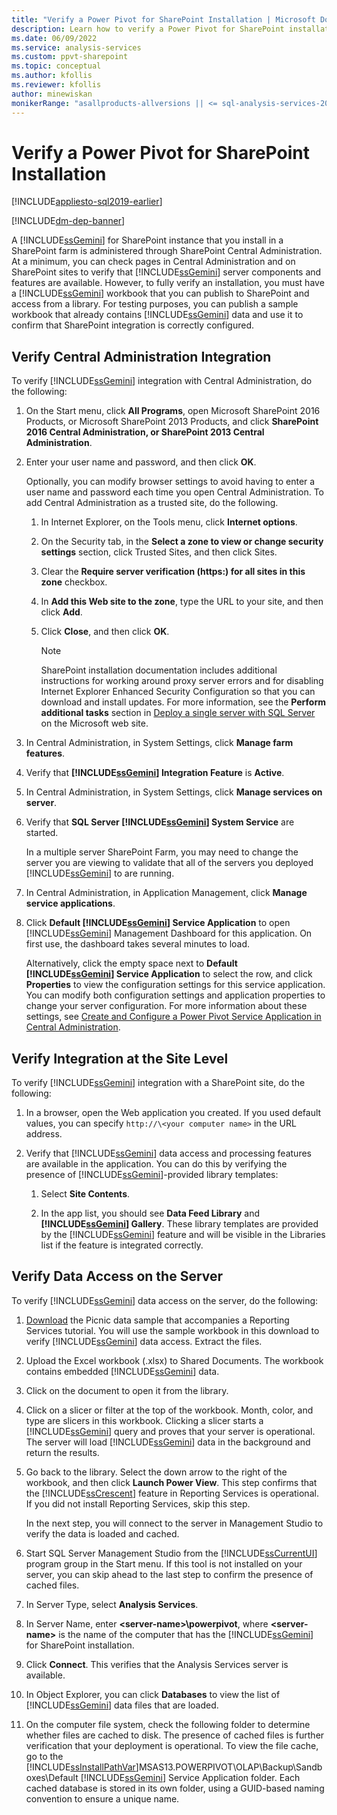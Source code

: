 ```yaml
---
title: "Verify a Power Pivot for SharePoint Installation | Microsoft Docs"
description: Learn how to verify a Power Pivot for SharePoint installation by publishing a sample workbook with Power Pivot data.
ms.date: 06/09/2022
ms.service: analysis-services
ms.custom: ppvt-sharepoint
ms.topic: conceptual
ms.author: kfollis
ms.reviewer: kfollis
author: minewiskan
monikerRange: "asallproducts-allversions || <= sql-analysis-services-2019"
---
```

# Verify a Power Pivot for SharePoint Installation

[!INCLUDE[appliesto-sql2019-earlier](../../includes/appliesto-sql2019-earlier.md)]

[!INCLUDE[dm-dep-banner](../../includes/dm-dep-banner.md)]

A [!INCLUDE[ssGemini](../../includes/ssgemini-md.md)] for SharePoint instance that you install in a SharePoint farm is administered through SharePoint Central Administration. At a minimum, you can check pages in Central Administration and on SharePoint sites to verify that [!INCLUDE[ssGemini](../../includes/ssgemini-md.md)] server components and features are available. However, to fully verify an installation, you must have a [!INCLUDE[ssGemini](../../includes/ssgemini-md.md)] workbook that you can publish to SharePoint and access from a library. For testing purposes, you can publish a sample workbook that already contains [!INCLUDE[ssGemini](../../includes/ssgemini-md.md)] data and use it to confirm that SharePoint integration is correctly configured.  

  
##  <a name="verifyinstall"></a> Verify Central Administration Integration  
 To verify [!INCLUDE[ssGemini](../../includes/ssgemini-md.md)] integration with Central Administration, do the following:  
  
1.  On the Start menu, click **All Programs**, open Microsoft SharePoint 2016 Products, or Microsoft SharePoint 2013 Products, and click **SharePoint 2016 Central Administration, or SharePoint 2013 Central Administration**.  
  
2.  Enter your user name and password, and then click **OK**.  
  
     Optionally, you can modify browser settings to avoid having to enter a user name and password each time you open Central Administration. To add Central Administration as a trusted site, do the following.  
  
    1.  In Internet Explorer, on the Tools menu, click **Internet options**.  
  
    2.  On the Security tab, in the **Select a zone to view or change security settings** section, click Trusted Sites, and then click Sites.  
  
    3.  Clear the **Require server verification (https:) for all sites in this zone** checkbox.  
  
    4.  In **Add this Web site to the zone**, type the URL to your site, and then click **Add**.  
  
    5.  Click **Close**, and then click **OK**.  
  
        > [!NOTE]  
        >  SharePoint installation documentation includes additional instructions for working around proxy server errors and for disabling Internet Explorer Enhanced Security Configuration so that you can download and install updates. For more information, see the **Perform additional tasks** section in [Deploy a single server with SQL Server](/previous-versions/office/sharepoint-server-2010/cc262243(v=office.14)) on the Microsoft web site.  
  
3.  In Central Administration, in System Settings, click **Manage farm features**.  
  
4.  Verify that **[!INCLUDE[ssGemini](../../includes/ssgemini-md.md)] Integration Feature** is **Active**.  
  
5.  In Central Administration, in System Settings, click **Manage services on server**.  
  
6.  Verify that  **SQL Server [!INCLUDE[ssGemini](../../includes/ssgemini-md.md)] System Service** are started.  
  
     In a multiple server SharePoint Farm, you may need to change the server you are viewing to validate that all of the servers you deployed [!INCLUDE[ssGemini](../../includes/ssgemini-md.md)] to are running.  
  
7.  In Central Administration, in Application Management, click **Manage service applications**.  
  
8.  Click **Default [!INCLUDE[ssGemini](../../includes/ssgemini-md.md)] Service Application** to open [!INCLUDE[ssGemini](../../includes/ssgemini-md.md)] Management Dashboard for this application. On first use, the dashboard takes several minutes to load.  
  
     Alternatively, click the empty space next to **Default [!INCLUDE[ssGemini](../../includes/ssgemini-md.md)] Service Application** to select the row, and click **Properties** to view the configuration settings for this service application. You can modify both configuration settings and application properties to change your server configuration. For more information about these settings, see [Create and Configure a Power Pivot Service Application in Central Administration](../../power-pivot-for-sharepoint-ssas.md).  
  
## Verify Integration at the Site Level  
 To verify [!INCLUDE[ssGemini](../../includes/ssgemini-md.md)] integration with a SharePoint site, do the following:  
  
1.  In a browser, open the Web application you created. If you used default values, you can specify `http://\<your computer name>` in the URL address.  
  
2.  Verify that [!INCLUDE[ssGemini](../../includes/ssgemini-md.md)] data access and processing features are available in the application. You can do this by verifying the presence of [!INCLUDE[ssGemini](../../includes/ssgemini-md.md)]-provided library templates:  
  
    1.  Select **Site Contents**.  
  
    2.  In the app list, you should see **Data Feed Library** and **[!INCLUDE[ssGemini](../../includes/ssgemini-md.md)] Gallery**. These library templates are provided by the [!INCLUDE[ssGemini](../../includes/ssgemini-md.md)] feature and will be visible in the Libraries list if the feature is integrated correctly.  
  
## Verify Data Access on the Server  
 To verify [!INCLUDE[ssGemini](../../includes/ssgemini-md.md)] data access on the server, do the following:  
  
1.  [Download](https://go.microsoft.com/fwlink/?LinkID=219108) the Picnic data sample that accompanies a Reporting Services tutorial. You will use the sample workbook in this download to verify [!INCLUDE[ssGemini](../../includes/ssgemini-md.md)] data access. Extract the files.  
  
2.  Upload the Excel workbook (.xlsx) to Shared Documents. The workbook contains embedded [!INCLUDE[ssGemini](../../includes/ssgemini-md.md)] data.  
  
3.  Click on the document to open it from the library.  
  
4.  Click on a slicer or filter at the top of the workbook. Month, color, and type are slicers in this workbook. Clicking a slicer starts a [!INCLUDE[ssGemini](../../includes/ssgemini-md.md)] query and proves that your server is operational. The server will load [!INCLUDE[ssGemini](../../includes/ssgemini-md.md)] data in the background and return the results.  
  
5.  Go back to the library. Select the down arrow to the right of the workbook, and then click **Launch Power View**. This step confirms that the [!INCLUDE[ssCrescent](../../includes/sscrescent-md.md)] feature in Reporting Services is operational. If you did not install Reporting Services, skip this step.  
  
     In the next step, you will connect to the server in Management Studio to verify the data is loaded and cached.  
  
6.  Start SQL Server Management Studio from the [!INCLUDE[ssCurrentUI](../../includes/sscurrentui-md.md)] program group in the Start menu. If this tool is not installed on your server, you can skip ahead to the last step to confirm the presence of cached files.  
  
7.  In Server Type, select **Analysis Services**.  
  
8.  In Server Name, enter **\<server-name>\powerpivot**, where **\<server-name>** is the name of the computer that has the [!INCLUDE[ssGemini](../../includes/ssgemini-md.md)] for SharePoint installation.  
  
9. Click **Connect**. This verifies that the Analysis Services server is available.  
  
10. In Object Explorer, you can click **Databases** to view the list of [!INCLUDE[ssGemini](../../includes/ssgemini-md.md)] data files that are loaded.  
  
11. On the computer file system, check the following folder to determine whether files are cached to disk. The presence of cached files is further verification that your deployment is operational. To view the file cache, go to the [!INCLUDE[ssInstallPathVar](../../includes/ssinstallpathvar-md.md)]MSAS13.POWERPIVOT\OLAP\Backup\Sandboxes\Default [!INCLUDE[ssGemini](../../includes/ssgemini-md.md)] Service Application folder. Each cached database is stored in its own folder, using a GUID-based naming convention to ensure a unique name.  
  
